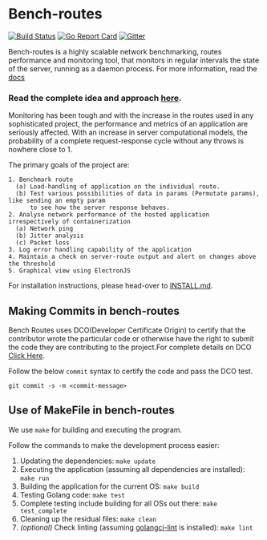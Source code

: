 # Bench-routes

[![Build Status](https://travis-ci.com/zairza-cetb/bench-routes.svg?branch=master)](https://travis-ci.com/zairza-cetb/bench-routes)
[![Go Report Card](https://goreportcard.com/badge/github.com/zairza-cetb/bench-routes)](https://goreportcard.com/report/github.com/zairza-cetb/bench-routes)
[![Gitter](https://img.shields.io/badge/join%20discussions%20on%20gitter-%23benchroutes-green/)](https://gitter.im/bench-routes/community#)

Bench-routes is a highly scalable network benchmarking, routes performance and monitoring tool, that monitors in regular intervals the state
of the server, running as a daemon process. For more information, read the [docs](https://docs.google.com/document/d/1jGfc2eXvToRL9anzosTLQ4zJ7fdFxMGfaiDv2BYHEvw/edit?usp=sharing)

### Read the complete idea and approach [here](https://github.com/zairza-cetb/bench-routes/blob/master/approach.md).

Monitoring has been tough and with the increase in the routes used in any sophisticated project, the performance and metrics of an application are seriously affected.
With an increase in server computational models, the probability of a complete request-response cycle without any throws is nowhere close to 1. 

The primary goals of the project are:

```
1. Benchmark route
  (a) Load-handling of application on the individual route.
  (b) Test various possibilities of data in params (Permutate params), like sending an empty param
      to see how the server response behaves.
2. Analyse network performance of the hosted application irrespectively of containerization
  (a) Network ping
  (b) Jitter analysis
  (c) Packet loss
3. Log error handling capability of the application
4. Maintain a check on server-route output and alert on changes above the threshold
5. Graphical view using ElectronJS
```

For installation instructions, please head-over to [INSTALL.md](https://github.com/zairza-cetb/bench-routes/blob/master/INSTALL.md).

## Making Commits in bench-routes
Bench Routes uses DCO(Developer Certificate Origin) to certify that the contributor wrote the particular code or otherwise have the right to submit the code they are contributing to the project.For complete details on DCO  <a href="https://probot.github.io/apps/dco/" target="_blank">Click Here</a>.

Follow the below `commit` syntax to certify the code and pass the DCO test.
```
git commit -s -m <commit-message>
```

## Use of MakeFile in bench-routes
We use `make` for building and executing the program.

Follow the commands to make the development process easier:

1. Updating the dependencies: `make update`
2. Executing the application (assuming all dependencies are installed): `make run`
2. Building the application for the current OS: `make build`
3. Testing Golang code: `make test`
4. Complete testing include building for all OSs out there: `make test_complete`
5. Cleaning up the residual files: `make clean`
6. *(optional)* Check linting (assuming [golangci-lint](https://github.com/golangci/golangci-lint#install) is installed): `make lint`
